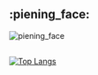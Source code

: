 ## :piening_face:
![piening_face](https://emojipedia-us.s3.dualstack.us-west-1.amazonaws.com/thumbs/120/twitter/282/pleading-face_1f97a.png)

##
[![Top Langs](https://github-readme-stats.vercel.app/api/top-langs/?username=Harineko0&layout=compact)](https://github.com/anuraghazra/github-readme-stats)
